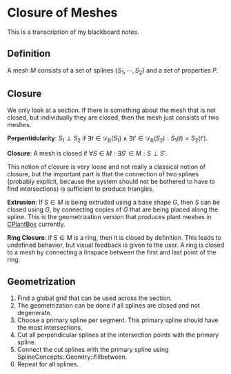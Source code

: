 # Closure of Meshes

This is a transcription of my blackboard notes.

## Definition

A mesh $M$ consists of a set of splines $\{S_1, \cdots, S_2\}$ and a set of properties $P$.


## Closure

We only look at a section. If there is something about the mesh that is not closed, but individually they are closed, then the mesh just consists of two meshes.

**Perpentidularity**: $S_1 \perp S_2$ if $\exists t \in \mathscr{D}_\mathbb{R}(S_1) \wedge \exists t' \in \mathscr{D}_\mathbb{R}(S_2) : S_1(t) = S_2(t')$.

**Closure**: A mesh is closed if $\forall S \in M : \exists S' \in M : S \perp S'$.

This notion of closure is very loose and not really a classical notion of closure, but the important part is that the connection of two splines (probably explicit, because the system should not be bothered to have to find intersections) is sufficient to produce triangles.

**Extrusion**: If $S \in M$ is being extruded using a base shape $G$, then $S$ can be closed using $G$, by connecting copies of $G$ that are being placed along the spline. This is the geometrization version that produces plant meshes in [CPlantBox](https://github.com/Plant-Root-Soil-Interactions-Modelling/CPlantBox/pull/101) currently.

**Ring Closure**: if $S \in M$ is a ring, then it is closed by definition. This leads to undefined behavior, but visual feedback is given to the user. A ring is closed to a mesh by connecting a linspace between the first and last point of the ring.

## Geometrization

1) Find a global grid that can be used across the section.
2) The geometrization can be done if all splines are closed and not degenerate.
3) Choose a primary spline per segment. This primary spline should have the most intersections.
4) Cut all perpendicular splines at the intersection points with the primary spline.
5) Connect the cut splines with the primary spline using SplineConcepts::Geomtry::fillbetween.
6) Repeat for all splines.